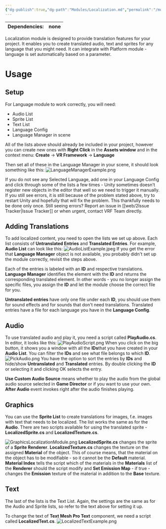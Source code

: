 ```yaml
---
{"dg-publish":true,"dg-path":"Modules/Localization.md","permalink":"/modules/localization/","noteIcon":""}
---
```



| Dependencies: | none |
| ------------- | ---- |

Localization module is designed to provide translation features for your project. It enables you to create translated audio, text and sprites for any language that you might need. It can integrate with Platform module - language is set automatically based on a parameter. 

# Usage

## Setup
For Language module to work correctly, you will need: 
- Audio List
- Sprite List
- Text List
- Language Config
- Language Manager in scene

All of the lists above should already be included in your project, however you can create new ones with **Right Click** in the **Assets window** and in the context menu: **Create** → **VR Framework** → **Language**

Then set all of these in the Language Manager in your scene, it should look something like this: 
![LanguageManagerExample.png](/img/user/img/LanguageManagerExample.png)

If you do not see any Selected Language, add one in your Language Config and click through some of the lists a few times - Unity sometimes doesn't register new objects in the editor that well so we need to trigger it manually. 
If you still see errors, it is still because of the problem stated above, try to restart Unity and hopefully that will fix the problem. This thankfully needs to be done only once. 
Still seeing errors? Report an issue in [[web/2Issue Tracker\|Issue Tracker]] or when urgent, contact VRF Team directly.


## Adding Translations
To add localized content, you need to open the lists we set up above. Each list consists of **Untranslated Entries** and **Translated Entries**. 
For example, **Audio List** can look like this:
![AudioListExample.jpeg](/img/user/img/AudioListExample.jpeg)
If you get the error that **Language Manager** object is not available, you probably didn't set up the module correctly, revisit the steps above. 


Each of the entries is labeled with an **ID** and respective translations. **Language Manager** identifies the element with the **ID** and returns the corresponding translated element. In other words - you no longer assign the specific files, you assign the **ID** and let the module choose the correct file for you. 


**Untranslated entries** have only one file under each **ID**, you should use them for sound effects and for sounds that don't need translations. 
Translated entries have a file for each language you have in the **Language Config**.


## Audio
To use translated audio and play it, you need a script called **PlayAudio.cs**. In editor, it looks like this: 
![PlayAudioScript.png](/img/user/img/PlayAudioScript.png)
When you click on the big button, it shows you a window with all the **IDs**that you have created in your **Audio List**. You can filter the **IDs** and see what file belongs to which **ID**. 
![PickAudio.png](/img/user/img/PickAudio.png)
You have the option to sort the entries by **IDs** and hide/show **Untranslated** and **Translated** entries. By double clicking the **ID** or selecting it and clicking OK selects the entry.


**Use Custom Audio Source** means whether to play the audio from the global audio source selected in **Game Director** or if you want to use your own. 
**After Audio** event invokes right after the audio finishes playing.


## Graphics
You can use the **Sprite List** to create translations for images, f.e. images with text that needs to be localized. The list works the same as for the **Audio**. There are two scripts available for using the translated sprite - **LocalizedSprite.cs** and **LocalizedTexture.cs**.

![GraphicsLocalizationModule.png](/img/user/img/GraphicsLocalizationModule.png)
**LocalizedSprite.cs** changes the sprite of a **Sprite Renderer**.
**LocalizedTexture.cs** changes the texture on the assigned **Material** of the object. This of course means, that the material on the object has to be modifiable - so it cannot be the **Default** material. **Material Index** tells the script which of the materials in the **Materials** list of the **Renderer** should the script modify and **Set Emission Map** - if true - changes the **Emission** texture of the material in addition to the **Base** texture.


## Text
The last of the lists is the Text List. Again, the settings are the same as for the Audio and Sprite lists, so refer to the text above for setting it up. 

To change the text of **Text Mesh Pro Text** component, we need a script called **LocalizedText.cs**.
![LocalizedTextExample.png](/img/user/img/LocalizedTextExample.png)



